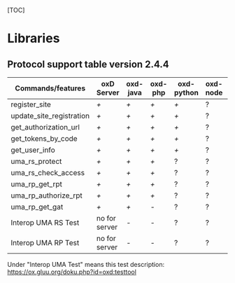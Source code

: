 [TOC]

# Libraries


## Protocol support table version 2.4.4


| Commands/features        | oxD Server    | oxd-java | oxd-php | oxd-python | oxd-node | oxd-ruby | oxd-charp |
| ------------------------ |---------------| -------- | ------- | ---------- | -------- | -------- | --------- |
| register_site            |     *+*       |    *+*   |   *+*   |    *+*     |     ?    |     ?    |    *+*    |
| update_site_registration |     *+*       |    *+*   |   *+*   |    *+*     |     ?    |     ?    |    *+*    |
| get_authorization_url    |     *+*       |    *+*   |   *+*   |    *+*     |     ?    |     ?    |    *+*    |
| get_tokens_by_code       |     *+*       |    *+*   |   *+*   |    *+*     |     ?    |     ?    |    *+*    |
| get_user_info            |     *+*       |    *+*   |   *+*   |    *+*     |     ?    |     ?    |    *+*    |
| uma_rs_protect           |     *+*       |    *+*   |   *+*   |     ?      |     ?    |     ?    |    *-*    |
| uma_rs_check_access      |     *+*       |    *+*   |   *+*   |     ?      |     ?    |     ?    |    *-*    |
| uma_rp_get_rpt           |     *+*       |    *+*   |   *+*   |     ?      |     ?    |     ?    |    *-*    |
| uma_rp_authorize_rpt     |     *+*       |    *+*   |   *+*   |     ?      |     ?    |     ?    |    *-*    |
| uma_rp_get_gat           |     *+*       |    *+*   |   *-*   |     ?      |     ?    |     ?    |    *-*    |
| Interop UMA RS Test      |no for server  |    *-*   |   *-*   |     ?      |     ?    |     ?    |    *-*    |
| Interop UMA RP Test      |no for server  |    *-*   |   *-*   |     ?      |     ?    |     ?    |    *-*    |


Under "Interop UMA Test" means this test description: https://ox.gluu.org/doku.php?id=oxd:testtool
